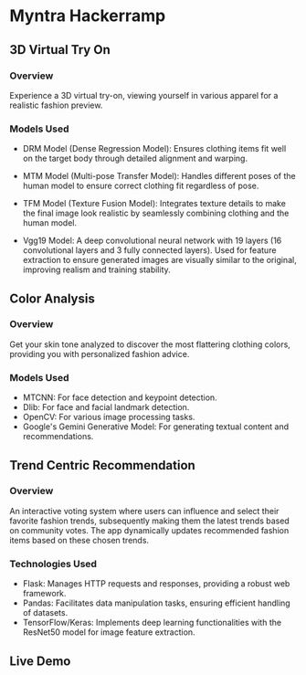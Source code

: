 # Myntra Hackerramp
## 3D Virtual Try On
### Overview
Experience a 3D virtual try-on, viewing yourself in various apparel for a realistic fashion preview.
### Models Used
- DRM Model (Dense Regression Model): Ensures clothing items fit well on the target body through detailed alignment and warping.

- MTM Model (Multi-pose Transfer Model): Handles different poses of the human model to ensure correct clothing fit regardless of pose.

- TFM Model (Texture Fusion Model): Integrates texture details to make the final image look realistic by seamlessly combining clothing and the human model.

- Vgg19 Model: A deep convolutional neural network with 19 layers (16 convolutional layers and 3 fully connected layers). Used for feature extraction to ensure generated images are visually similar to the original, improving realism and training stability.

## Color Analysis
### Overview
Get your skin tone analyzed to discover the most flattering clothing colors, providing you with personalized fashion advice.
### Models Used
-	MTCNN: For face detection and keypoint detection.
-	Dlib: For face and facial landmark detection.
-	OpenCV: For various image processing tasks.
-	Google's Gemini Generative Model: For generating textual content and recommendations.

## Trend Centric Recommendation
### Overview
An interactive voting system where users can influence and select their favorite fashion trends, subsequently making them the latest trends based on community votes. The app dynamically updates recommended fashion items based on these chosen trends.
### Technologies Used
-	Flask: Manages HTTP requests and responses, providing a robust web framework.
-	Pandas: Facilitates data manipulation tasks, ensuring efficient handling of datasets.
-	TensorFlow/Keras: Implements deep learning functionalities with the ResNet50 model for image feature extraction.

## Live Demo

